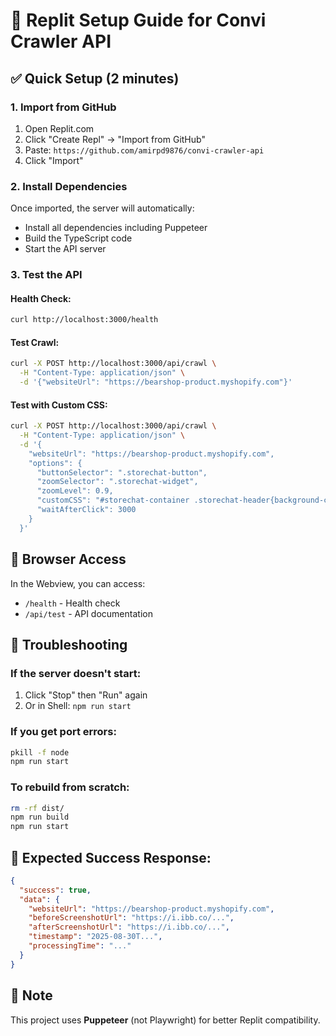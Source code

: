 # 🚀 Replit Setup Guide for Convi Crawler API

## ✅ Quick Setup (2 minutes)

### 1. Import from GitHub
1. Open Replit.com
2. Click "Create Repl" → "Import from GitHub"
3. Paste: `https://github.com/amirpd9876/convi-crawler-api`
4. Click "Import"

### 2. Install Dependencies
Once imported, the server will automatically:
- Install all dependencies including Puppeteer
- Build the TypeScript code
- Start the API server

### 3. Test the API

#### Health Check:
```bash
curl http://localhost:3000/health
```

#### Test Crawl:
```bash
curl -X POST http://localhost:3000/api/crawl \
  -H "Content-Type: application/json" \
  -d '{"websiteUrl": "https://bearshop-product.myshopify.com"}'
```

#### Test with Custom CSS:
```bash
curl -X POST http://localhost:3000/api/crawl \
  -H "Content-Type: application/json" \
  -d '{
    "websiteUrl": "https://bearshop-product.myshopify.com",
    "options": {
      "buttonSelector": ".storechat-button",
      "zoomSelector": ".storechat-widget",
      "zoomLevel": 0.9,
      "customCSS": "#storechat-container .storechat-header{background-color: #FF0000 !important;}",
      "waitAfterClick": 3000
    }
  }'
```

## 📱 Browser Access
In the Webview, you can access:
- `/health` - Health check
- `/api/test` - API documentation

## 🔧 Troubleshooting

### If the server doesn't start:
1. Click "Stop" then "Run" again
2. Or in Shell: `npm run start`

### If you get port errors:
```bash
pkill -f node
npm run start
```

### To rebuild from scratch:
```bash
rm -rf dist/
npm run build
npm run start
```

## 🎯 Expected Success Response:
```json
{
  "success": true,
  "data": {
    "websiteUrl": "https://bearshop-product.myshopify.com",
    "beforeScreenshotUrl": "https://i.ibb.co/...",
    "afterScreenshotUrl": "https://i.ibb.co/...",
    "timestamp": "2025-08-30T...",
    "processingTime": "..."
  }
}
```

## 📝 Note
This project uses **Puppeteer** (not Playwright) for better Replit compatibility.
